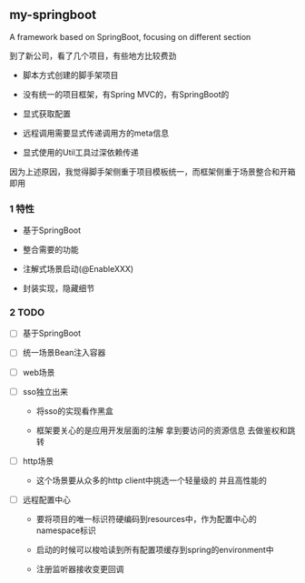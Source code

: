 my-springboot
---

A framework based on SpringBoot, focusing on different section

到了新公司，看了几个项目，有些地方比较费劲

- 脚本方式创建的脚手架项目

- 没有统一的项目框架，有Spring MVC的，有SpringBoot的

- 显式获取配置

- 远程调用需要显式传递调用方的meta信息

- 显式使用的Util工具过深依赖传递

因为上述原因，我觉得脚手架侧重于项目模板统一，而框架侧重于场景整合和开箱即用

### 1 特性

- 基于SpringBoot

- 整合需要的功能

- 注解式场景启动(@EnableXXX)

- 封装实现，隐藏细节

### 2 TODO

- [ ] 基于SpringBoot

- [ ] 统一场景Bean注入容器

- [ ] web场景

- [ ] sso独立出来

  - 将sso的实现看作黑盒

  - 框架要关心的是应用开发层面的注解 拿到要访问的资源信息 去做鉴权和跳转

- [ ] http场景

  - 这个场景要从众多的http client中挑选一个轻量级的 并且高性能的

- [ ] 远程配置中心

  - 要将项目的唯一标识符硬编码到resources中，作为配置中心的namespace标识

  - 启动的时候可以梭哈读到所有配置项缓存到spring的environment中

  - 注册监听器接收变更回调
